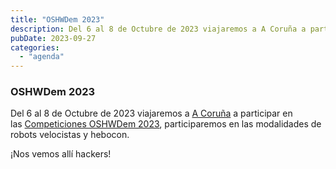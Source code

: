 ```yaml
---
title: "OSHWDem 2023"
description: Del 6 al 8 de Octubre de 2023 viajaremos a A Coruña a participar en las Competiciones OSHWDem 2023, participaremos en las modalidades de robots velocistas y hebocon.
pubDate: 2023-09-27
categories: 
  - "agenda"
---
```


### OSHWDem 2023

Del 6 al 8 de Octubre de 2023 viajaremos a [A Coruña](https://www.google.es/maps/place/Museo+Domus/@43.3777613,-8.4074032,18z/data=!4m6!3m5!1s0xd2e7c7043c99b31:0x5c3b6eb8306f7019!8m2!3d43.3777801!4d-8.406646!16s%2Fg%2F121g0xlc?entry=ttu&g_ep=EgoyMDI1MDMzMC4wIKXMDSoASAFQAw%3D%3D) a participar en las [Competiciones OSHWDem 2023](https://www.oshwdem.org/), participaremos en las modalidades de robots velocistas y hebocon.

¡Nos vemos allí hackers!

